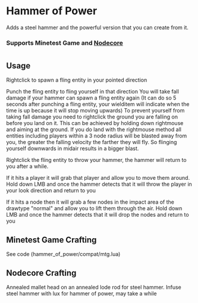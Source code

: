 # Hammer of Power

Adds a steel hammer and the powerful version that you can create from it.

### Supports Minetest Game and [Nodecore](https://content.minetest.net/packages/Warr1024/nodecore/)

#

## Usage

Rightclick to spawn a fling entity in your pointed direction

Punch the fling entity to fling yourself in that direction
You will take fall damage if your hammer can spawn a fling entity again (It can do so 5 seconds after punching a fling entity, your wielditem will indicate when the time is up because it will stop moving upwards)
To prevent yourself from taking fall damage you need to rightclick the ground you are falling on before you land on it. This can be achieved by holding down rightmouse and aiming at the ground.
If you do land with the rightmouse method all entities including players within a 3 node radius will be blasted away from you, the greater the falling velocity the farther they will fly. So flinging yourself downwards in midair results in a bigger blast.

Rightclick the fling entity to throw your hammer, the hammer will return to you after a while.

If it hits a player it will grab that player and allow you to move them around.
Hold down LMB and once the hammer detects that it will throw the player in your look direction and return to you

If it hits a node then it will grab a few nodes in the impact area of the drawtype "normal" and allow you to lift them through the air.
Hold down LMB and once the hammer detects that it will drop the nodes and return to you

## Minetest Game Crafting

See code (hammer_of_power/compat/mtg.lua)

## Nodecore Crafting

Annealed mallet head on an annealed lode rod for steel hammer.
Infuse steel hammer with lux for hammer of power, may take a while
